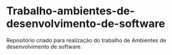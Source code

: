 # Trabalho-ambientes-de-desenvolvimento-de-software
Repositório criado para realização do trabalho de Ambientes de desenvolvimento de software.
